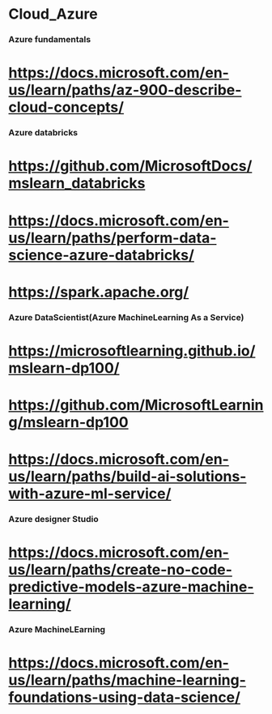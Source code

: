# Cloud_Azure

### Azure fundamentals

# https://docs.microsoft.com/en-us/learn/paths/az-900-describe-cloud-concepts/

### Azure databricks

# https://github.com/MicrosoftDocs/mslearn_databricks
# https://docs.microsoft.com/en-us/learn/paths/perform-data-science-azure-databricks/
# https://spark.apache.org/ 

### Azure DataScientist(Azure MachineLearning As a Service)

# https://microsoftlearning.github.io/mslearn-dp100/ 
# https://github.com/MicrosoftLearning/mslearn-dp100 
# https://docs.microsoft.com/en-us/learn/paths/build-ai-solutions-with-azure-ml-service/

### Azure designer Studio
# https://docs.microsoft.com/en-us/learn/paths/create-no-code-predictive-models-azure-machine-learning/

### Azure MachineLEarning
# https://docs.microsoft.com/en-us/learn/paths/machine-learning-foundations-using-data-science/

